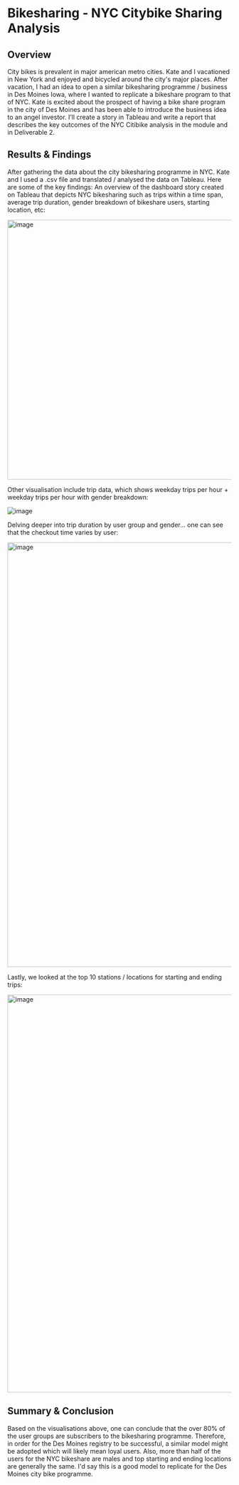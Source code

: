 # Bikesharing - NYC Citybike Sharing Analysis

## Overview
City bikes is prevalent in major american metro cities. Kate and I vacationed in New York and enjoyed and bicycled around the city's major places. After vacation, I had an idea to open a similar bikesharing programme / business in Des Moines Iowa, where I wanted to replicate a bikeshare program to that of NYC. Kate is excited about the prospect of having a bike share program in the city of Des Moines and has been able to introduce the business idea to an angel investor. I’ll create a story in Tableau and write a report that describes the key outcomes of the NYC Citibike analysis in the module and in Deliverable 2.

## Results & Findings

After gathering the data about the city bikesharing programme in NYC. Kate and I used a .csv file and translated / analysed the data on Tableau. Here are some of the key findings: 
An overview of the dashboard story created on Tableau that depicts NYC bikesharing such as trips within a time span, average trip duration, gender breakdown of bikeshare users, starting location, etc:

<img width="583" alt="image" src="https://user-images.githubusercontent.com/104689265/184791477-a308b662-a5a5-4c01-970b-746c661cf4e5.png">

Other visualisation include trip data, which shows weekday trips per hour + weekday trips per hour with gender breakdown:

![image](https://user-images.githubusercontent.com/104689265/184792183-c6ad7228-f29e-4e6c-ae48-f4bff7d56ac5.png)

Delving deeper into trip duration by user group and gender... one can see that the checkout time varies by user:

<img width="953" alt="image" src="https://user-images.githubusercontent.com/104689265/184792537-472f9aab-62e5-4810-90f0-d33a86a37369.png">

Lastly, we looked at the top 10 stations / locations for starting and ending trips:

<img width="893" alt="image" src="https://user-images.githubusercontent.com/104689265/184792796-a1caeaae-295f-4863-89d1-27703a355e3d.png">


## Summary & Conclusion

Based on the visualisations above, one can conclude that the over 80% of the user groups are subscribers to the bikesharing programme. Therefore, in order for the Des Moines registry to be successful, a similar model might be adopted which will likely mean loyal users. Also, more than half of the users for the NYC bikeshare are males and top starting and ending locations are generally the same. I'd say this is a good model to replicate for the Des Moines city bike programme.
